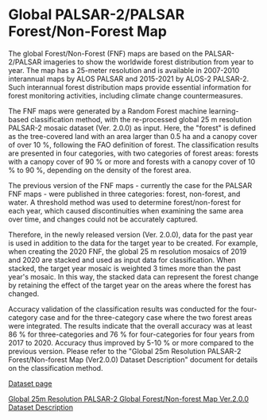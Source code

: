 # Global PALSAR-2/PALSAR Forest/Non-Forest Map

The global Forest/Non-Forest (FNF) maps are based on the PALSAR-2/PALSAR imageries to show the worldwide forest distribution from year to year. The map has a 25-meter resolution and is available in 2007-2010 interannual maps by ALOS PALSAR and 2015-2021 by ALOS-2 PALSAR-2. Such interannual forest distribution maps provide essential information for forest monitoring activities, including climate change countermeasures.

The FNF maps were generated by a Random Forest machine learning-based classification method, with the re-processed global 25 m resolution PALSAR-2 mosaic dataset (Ver. 2.0.0) as input. Here, the "forest" is defined as the tree-covered land with an area larger than 0.5 ha and a canopy cover of over 10 %, following the FAO definition of forest. The classification results are presented in four categories, with two categories of forest areas:
forests with a canopy cover of 90 % or more and forests with a canopy cover of 10 % to 90 %, depending on the density of the forest area.

The previous version of the FNF maps - currently the case for the PALSAR FNF maps - were published in three categories:
forest, non-forest, and water. A threshold method was used to determine forest/non-forest for each year, which caused discontinuities when examining the same area over time, and changes could not be accurately captured.

Therefore, in the newly released version (Ver. 2.0.0), data for the past year is used in addition to the data for the target year to be created. For example, when creating the 2020 FNF, the global 25 m resolution mosaics of 2019 and 2020 are stacked and used as input data for classification. When stacked, the target year mosaic is weighted 3 times more than the past year's mosaic. In this way, the stacked data can represent the forest change by retaining the effect of the target year on the areas where the forest has changed.

Accuracy validation of the classification results was conducted for the four-category case and for the three-category case where the two forest areas were integrated. The results indicate that the overall accuracy was at least 86 % for three-categories and 76 % for four-categories for four years from 2017 to 2020. Accuracy thus improved by 5-10 % or more compared to the previous version. Please refer to the "Global 25m Resolution PALSAR-2 Forest/Non-forest Map (Ver2.0.0) Dataset Description" document for details on the classification method.


[Dataset page](https://www.eorc.jaxa.jp/ALOS/en/dataset/fnf_e.htm)

[Global 25m Resolution PALSAR-2 Global Forest/Non-forest Map Ver.2.0.0 Dataset Description](https://www.eorc.jaxa.jp/ALOS/en/dataset/pdf/DatasetDescription_PALSAR2_FNF_V200.pdf)
